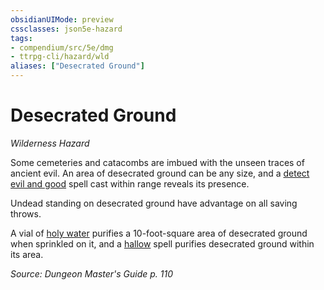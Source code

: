 ```yaml
---
obsidianUIMode: preview
cssclasses: json5e-hazard
tags:
- compendium/src/5e/dmg
- ttrpg-cli/hazard/wld
aliases: ["Desecrated Ground"]
---
```

# Desecrated Ground
*Wilderness Hazard*  

Some cemeteries and catacombs are imbued with the unseen traces of ancient evil. An area of desecrated ground can be any size, and a [detect evil and good](compendium/spells/detect-evil-and-good.md) spell cast within range reveals its presence.

Undead standing on desecrated ground have advantage on all saving throws.

A vial of [holy water](compendium/items/holy-water-flask.md) purifies a 10-foot-square area of desecrated ground when sprinkled on it, and a [hallow](compendium/spells/hallow.md) spell purifies desecrated ground within its area.

*Source: Dungeon Master's Guide p. 110*